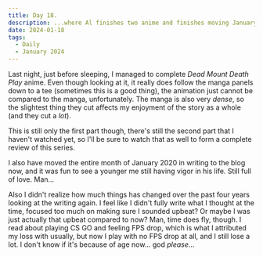 ```yaml
---
title: Day 18.
description: ...where Al finishes two anime and finishes moving January 2020 to the 2020 project.
date: 2024-01-18
tags: 
  - Daily
  - January 2024
---
```


Last night, just before sleeping, I managed to complete *Dead Mount Death Play* anime. Even though looking at it, it really does follow the manga panels down to a tee (sometimes this is a good thing), the animation just cannot be compared to the manga, unfortunately. The manga is also very *dense*, so the slightest thing they cut affects my enjoyment of the story as a whole (and they cut a *lot*). 

This is still only the first part though, there's still the second part that I haven't watched yet, so I'll be sure to watch that as well to form a complete review of this series.

I also have moved the entire month of January 2020 in writing to the blog now, and it was fun to see a younger me still having vigor in his life. Still full of love. Man...

Also I didn't realize how much things has changed over the past four years looking at the writing again. I feel like I didn't fully write what I thought at the time, focused too much on making sure I sounded upbeat? Or maybe I was just actually that upbeat compared to now? Man, time does fly, though. I read about playing CS GO and feeling FPS drop, which is what I attributed my loss with usually, but now I play with no FPS drop at all, and I still lose a lot. I don't know if it's because of age now... god *please*...